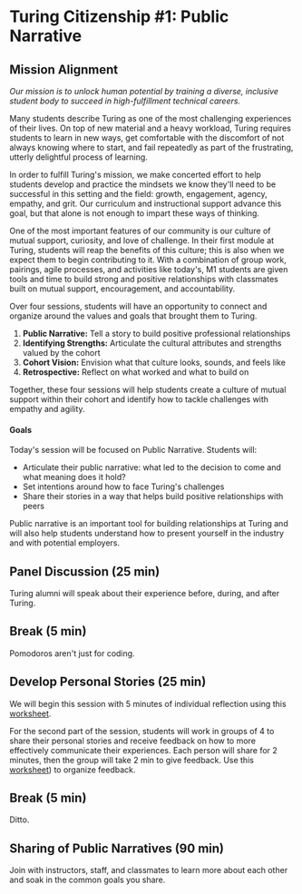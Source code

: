 # Turing Citizenship #1: Public Narrative

## Mission Alignment
*Our mission is to unlock human potential by training a diverse, inclusive student body to succeed in high-fulfillment technical careers.*

Many students describe Turing as one of the most challenging experiences of their lives. On top of new material and a heavy workload, Turing requires students to learn in new ways, get comfortable with the discomfort of not always knowing where to start, and fail repeatedly as part of the frustrating, utterly delightful process of learning.

In order to fulfill Turing's mission, we make concerted effort to help students develop and practice the mindsets we know they'll need to be successful in this setting and the field: growth, engagement, agency, empathy, and grit. Our curriculum and instructional support advance this goal, but that alone is not enough to impart these ways of thinking.

One of the most important features of our community is our culture of mutual support, curiosity, and love of challenge. In their first module at Turing, students will reap the benefits of this culture; this is also when we expect them to begin contributing to it. With a combination of group work, pairings, agile processes, and activities like today's, M1 students are given tools and time to build strong and positive relationships with classmates built on mutual support, encouragement, and accountability.

Over four sessions, students will have an opportunity to connect and organize around the values and goals that brought them to Turing.

  1. **Public Narrative:** Tell a story to build positive professional relationships
  2. **Identifying Strengths:** Articulate the cultural attributes and strengths valued by the cohort
  3. **Cohort Vision:** Envision what that culture looks, sounds, and feels like
  4. **Retrospective:** Reflect on what worked and what to build on

Together, these four sessions will help students create a culture of mutual support within their cohort and identify how to tackle challenges with empathy and agility.  


#### Goals
Today's session will be focused on Public Narrative. Students will:

* Articulate their public narrative: what led to the decision to come and what meaning does it hold?
* Set intentions around how to face Turing's challenges
* Share their stories in a way that helps build positive relationships with peers

Public narrative is an important tool for building relationships at Turing and will also help students understand how to present yourself in the industry and with potential employers.


## Panel Discussion (25 min)
Turing alumni will speak about their experience before, during, and after Turing.


## Break (5 min)
Pomodoros aren't just for coding.


## Develop Personal Stories (25 min)
We will begin this session with 5 minutes of individual reflection using this [worksheet](https://github.com/turingschool/gear-up/blob/master/handouts/personal_worksheet.pdf).

For the second part of the session, students will work in groups of 4 to share their personal stories and receive feedback on how to more effectively communicate their experiences. Each person will share for 2 minutes, then the group will take 2 min to give feedback. Use this [worksheet](https://github.com/turingschool/gear-up/blob/master/handouts/reflections_worksheet.pdf)) to organize feedback.


## Break (5 min)
Ditto.


## Sharing of Public Narratives (90 min)
Join with instructors, staff, and classmates to learn more about each other and soak in the common goals you share.
